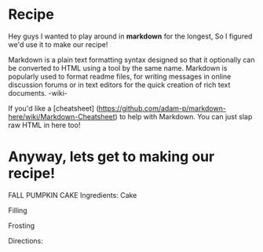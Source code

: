 # Recipe

Hey guys I wanted to play around in **markdown** for the longest, So I figured we'd use it to make our recipe! 

Markdown is a plain text formatting syntax designed so that it optionally can be converted to HTML using a tool by the same name. Markdown is popularly used to format readme files, for writing messages in online discussion forums or in text editors for the quick creation of rich text documents. -wiki-

If you'd like a [cheatsheet] (https://github.com/adam-p/markdown-here/wiki/Markdown-Cheatsheet) to help with Markdown. You can just slap raw HTML in here too!

# Anyway, lets get to making our recipe!

FALL PUMPKIN CAKE
Ingredients:
Cake

Filling

Frosting



Directions: